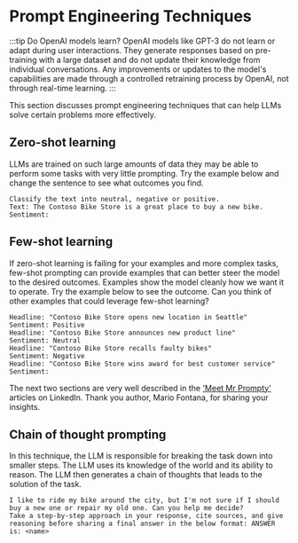 # Prompt Engineering Techniques

:::tip Do OpenAI models learn?
OpenAI models like GPT-3 do not learn or adapt during user interactions. They generate responses based on pre-training with a large dataset and do not update their knowledge from individual conversations. Any improvements or updates to the model's capabilities are made through a controlled retraining process by OpenAI, not through real-time learning.
:::

This section discusses prompt engineering techniques that can help LLMs solve certain problems more effectively.

## Zero-shot learning

LLMs are trained on such large amounts of data they may be able to perform some tasks with very little prompting. Try the example below and change the sentence to see what outcomes you find.

```text title="Enter in the user prompt:"
Classify the text into neutral, negative or positive.
Text: The Contoso Bike Store is a great place to buy a new bike.
Sentiment:
```

## Few-shot learning

If zero-shot learning is failing for your examples and more complex tasks, few-shot prompting can provide examples that can better steer the model to the desired outcomes. Examples show the model cleanly how we want it to operate. Try the example below to see the outcome. Can you think of other examples that could leverage few-shot learning?

```text title="Enter in the user prompt:"
Headline: "Contoso Bike Store opens new location in Seattle"
Sentiment: Positive
Headline: "Contoso Bike Store announces new product line"
Sentiment: Neutral
Headline: "Contoso Bike Store recalls faulty bikes"
Sentiment: Negative
Headline: "Contoso Bike Store wins award for best customer service"
Sentiment:
```

The next two sections are very well described in the ['Meet Mr Prompty'](https://www.linkedin.com/pulse/meet-mr-prompty-break-tasks-down-chain-thought-dynamic-mario-fontana/?trackingId=%2FzJrYZ06TxWwVVLkU7rxug%3D%3D) articles on LinkedIn. Thank you author, Mario Fontana, for sharing your insights.

## Chain of thought prompting

In this technique, the LLM is responsible for breaking the task down into smaller steps. The LLM uses its knowledge of the world and its ability to reason. The LLM then generates a chain of thoughts that leads to the solution of the task.

```text title="Enter in the user prompt:"
I like to ride my bike around the city, but I'm not sure if I should buy a new one or repair my old one. Can you help me decide?
Take a step-by-step approach in your response, cite sources, and give reasoning before sharing a final answer in the below format: ANSWER is: <name>
```
